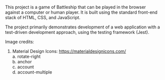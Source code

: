This project is a game of Battleship that can be played in the browser against a computer or human player. It is built using the standard front-end stack of HTML, CSS, and JavaScript.

The project primarily demonstrates development of a web application with a test-driven development approach, using the testing framework (Jest).

Image credits:

  1. Material Design Icons: https://materialdesignicons.com/  
    a. rotate-right  
    b. anchor  
    c. account  
    d. account-multiple
